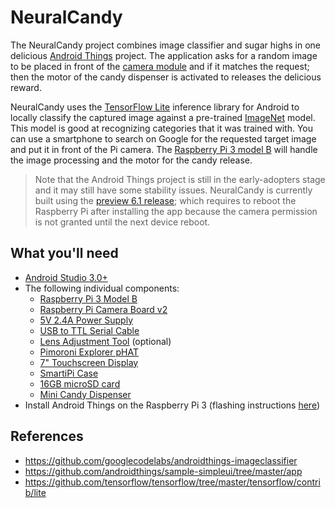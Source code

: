 # NeuralCandy

The NeuralCandy project combines image classifier and sugar highs in one delicious [Android Things](https://developer.android.com/things/get-started/index.html) project. The application asks for a random image to be placed in front of the [camera module](https://www.raspberrypi.org/products/camera-module-v2/) and if it matches the request; then the motor of the candy dispenser is activated to releases the delicious reward.

NeuralCandy uses the  [TensorFlow Lite](https://github.com/tensorflow/tensorflow/tree/master/tensorflow/contrib/lite#tensorflow-lite) inference library for Android to locally classify the captured image against a pre-trained [ImageNet](http://image-net.org/) model. This model is good at recognizing categories that it was trained with. You can use a smartphone to search on Google for the requested target image and put it in front of the Pi camera. The [Raspberry Pi 3 model B](https://developer.android.com/things/hardware/raspberrypi.html) will handle the image processing and the motor for the candy release.

> Note that the Android Things project is still in the early-adopters stage and it may still have some stability issues. NeuralCandy is currently built using the [preview 6.1 release](https://developer.android.com/things/preview/releases.html#preview-6-1); which requires to reboot the Raspberry Pi after installing the app because the camera permission is not granted until the next device reboot.

## What you'll need

- [Android Studio 3.0+](https://developer.android.com/studio/index.html)
- The following individual components:
  - [Raspberry Pi 3 Model B](https://www.adafruit.com/product/3055)
  - [Raspberry Pi Camera Board v2](https://www.adafruit.com/product/3099)
  - [5V 2.4A Power Supply](https://www.adafruit.com/product/1995)
  - [USB to TTL Serial Cable](https://www.adafruit.com/product/954)
  - [Lens Adjustment Tool](https://www.adafruit.com/product/3518) (optional)
  - [Pimoroni Explorer pHAT](https://www.adafruit.com/product/3018)
  - [7" Touchscreen Display](https://www.adafruit.com/product/2718)
  - [SmartiPi Case](https://www.adafruit.com/product/3576)
  - [16GB microSD card](https://www.amazon.com/gp/product/B010Q57SEE/ref=ox_sc_act_title_2?smid=ATVPDKIKX0DER&psc=1)
  - [Mini Candy Dispenser](https://www.amazon.com/gp/product/B00RM5UQP0/ref=ox_sc_act_title_1?smid=A25PA0SPA3UQ4X&psc=1)
- Install Android Things on the Raspberry Pi 3 (flashing instructions [here](https://developer.android.com/things/hardware/raspberrypi.html))

## References
- https://github.com/googlecodelabs/androidthings-imageclassifier
- https://github.com/androidthings/sample-simpleui/tree/master/app
- https://github.com/tensorflow/tensorflow/tree/master/tensorflow/contrib/lite

